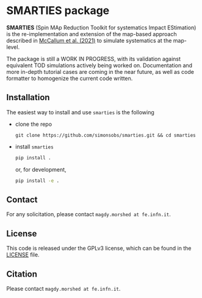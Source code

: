 # SMARTIES package

**SMARTIES** (Spin MAp Reduction Toolkit for systematics Impact EStimation) is the re-implementation and extension of the map-based approach described in [McCallum et al. (2021)](https://academic.oup.com/mnras/article/513/3/3610/6541854) to simulate systematics at the map-level. 

The package is still a WORK IN PROGRESS, with its validation against equivalent TOD simulations actively being worked on. 
Documentation and more in-depth tutorial cases are coming in the near future, as well as code formatter to homogenize the current code written.


## Installation

The easiest way to install and use `smarties` is the following

- clone the repo
    ```
    git clone https://github.com/simonsobs/smarties.git && cd smarties
    ```

- install `smarties`
    ```bash
    pip install .
    ```
    or, for development,
    ```bash
    pip install -e .
    ```

## Contact
For any solicitation, please contact `magdy.morshed at fe.infn.it`.

## License
This code is released under the GPLv3 license, which can be found in the [LICENSE](LICENSE) file.

## Citation
Please contact `magdy.morshed at fe.infn.it`.
